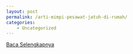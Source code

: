 ```yaml
---
layout: post
permalink: /arti-mimpi-pesawat-jatuh-di-rumah/
categories:
    - Uncategorized
---
```


[Baca Selengkapnya](/09)
